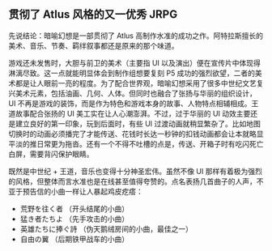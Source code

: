 ## 贯彻了 Atlus 风格的又一优秀 JRPG

先说结论：暗喻幻想是一部贯彻了 Atlus 高制作水准的成功之作。阿特拉斯擅长的美术、音乐、节奏、羁绊叙事都还是原来的那个味道。

游戏还未发售时，大胆与前卫的美术（主要指 UI 以及演出）便在宣传片中体现得淋漓尽致。这一点就能明显体会到制作组想要复刻 P5 成功的强烈欲望，二者的美术都是让人眼前一亮的程度。为了配合世界观，暗喻幻想采用了很多中世纪文艺复兴美术元素，包括油画、几何、人体。但同时也融合了张扬与华丽的组织设计，UI 不再是游戏的装饰，而是作为特色和游戏本身的故事、人物特点相辅相成。王道故事配合张扬的 UI 美工实在让人心潮澎湃。不过，过于华丽的 UI 动效主要还是建立良好的第一印象，玩到后面时，有些 UI 过渡动画就稍显繁杂了。比如地图切换时的动画必须播完了才能传送、花钱时长达一秒钟的扣钱动画都会让本就略显平淡的推日常更为拖沓。还有一个不得不吐槽的点是，传送、开箱子时有吃闪死亡白屏，需要背闪保护眼睛。 

既然是中世纪 + 王道，音乐也变得十分神圣宏伟。虽然不像 UI 那样有着极为强烈的风格，但整体而言水准也是在线甚至值得夸赞的。点名表扬几首曲子的人声，不亚于预告信的小曲一样让人暴起鸡皮疙瘩：
- 荒野を往く者 （开头结尾的小曲）
- 猛き者たちよ （先手攻击的小曲）
- 英雄たちに捧ぐ詩 （伪天鹅绒房间的小曲，最佳之一）
- 自由の翼 （后期铁甲战车的小曲）


